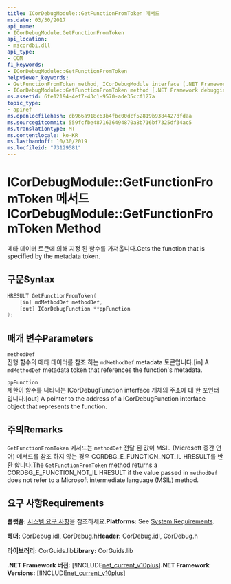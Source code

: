 ```yaml
---
title: ICorDebugModule::GetFunctionFromToken 메서드
ms.date: 03/30/2017
api_name:
- ICorDebugModule.GetFunctionFromToken
api_location:
- mscordbi.dll
api_type:
- COM
f1_keywords:
- ICorDebugModule::GetFunctionFromToken
helpviewer_keywords:
- GetFunctionFromToken method, ICorDebugModule interface [.NET Framework debugging]
- ICorDebugModule::GetFunctionFromToken method [.NET Framework debugging]
ms.assetid: 6fe12194-4ef7-43c1-9570-ade35ccf127a
topic_type:
- apiref
ms.openlocfilehash: cb966a918c63b4fbc00dcf52819b9384427dfdaa
ms.sourcegitcommit: 559fcfbe4871636494870a8b716bf7325df34ac5
ms.translationtype: MT
ms.contentlocale: ko-KR
ms.lasthandoff: 10/30/2019
ms.locfileid: "73129581"
---
```

# <a name="icordebugmodulegetfunctionfromtoken-method"></a><span data-ttu-id="39e5f-102">ICorDebugModule::GetFunctionFromToken 메서드</span><span class="sxs-lookup"><span data-stu-id="39e5f-102">ICorDebugModule::GetFunctionFromToken Method</span></span>
<span data-ttu-id="39e5f-103">메타 데이터 토큰에 의해 지정 된 함수를 가져옵니다.</span><span class="sxs-lookup"><span data-stu-id="39e5f-103">Gets the function that is specified by the metadata token.</span></span>  
  
## <a name="syntax"></a><span data-ttu-id="39e5f-104">구문</span><span class="sxs-lookup"><span data-stu-id="39e5f-104">Syntax</span></span>  
  
```cpp  
HRESULT GetFunctionFromToken(  
    [in] mdMethodDef methodDef,  
    [out] ICorDebugFunction **ppFunction  
);  
```  
  
## <a name="parameters"></a><span data-ttu-id="39e5f-105">매개 변수</span><span class="sxs-lookup"><span data-stu-id="39e5f-105">Parameters</span></span>  
 `methodDef`  
 <span data-ttu-id="39e5f-106">진행 함수의 메타 데이터를 참조 하는 `mdMethodDef` metadata 토큰입니다.</span><span class="sxs-lookup"><span data-stu-id="39e5f-106">[in] A `mdMethodDef` metadata token that references the function's metadata.</span></span>  
  
 `ppFunction`  
 <span data-ttu-id="39e5f-107">제한이 함수를 나타내는 ICorDebugFunction interface 개체의 주소에 대 한 포인터입니다.</span><span class="sxs-lookup"><span data-stu-id="39e5f-107">[out] A pointer to the address of a ICorDebugFunction interface object that represents the function.</span></span>  
  
## <a name="remarks"></a><span data-ttu-id="39e5f-108">주의</span><span class="sxs-lookup"><span data-stu-id="39e5f-108">Remarks</span></span>  
 <span data-ttu-id="39e5f-109">`GetFunctionFromToken` 메서드는 `methodDef` 전달 된 값이 MSIL (Microsoft 중간 언어) 메서드를 참조 하지 않는 경우 CORDBG_E_FUNCTION_NOT_IL HRESULT를 반환 합니다.</span><span class="sxs-lookup"><span data-stu-id="39e5f-109">The `GetFunctionFromToken` method returns a CORDBG_E_FUNCTION_NOT_IL HRESULT if the value passed in `methodDef` does not refer to a Microsoft intermediate language (MSIL) method.</span></span>  
  
## <a name="requirements"></a><span data-ttu-id="39e5f-110">요구 사항</span><span class="sxs-lookup"><span data-stu-id="39e5f-110">Requirements</span></span>  
 <span data-ttu-id="39e5f-111">**플랫폼:** [시스템 요구 사항](../../../../docs/framework/get-started/system-requirements.md)을 참조하세요.</span><span class="sxs-lookup"><span data-stu-id="39e5f-111">**Platforms:** See [System Requirements](../../../../docs/framework/get-started/system-requirements.md).</span></span>  
  
 <span data-ttu-id="39e5f-112">**헤더:** CorDebug.idl, CorDebug.h</span><span class="sxs-lookup"><span data-stu-id="39e5f-112">**Header:** CorDebug.idl, CorDebug.h</span></span>  
  
 <span data-ttu-id="39e5f-113">**라이브러리:** CorGuids.lib</span><span class="sxs-lookup"><span data-stu-id="39e5f-113">**Library:** CorGuids.lib</span></span>  
  
 <span data-ttu-id="39e5f-114">**.NET Framework 버전:** [!INCLUDE[net_current_v10plus](../../../../includes/net-current-v10plus-md.md)]</span><span class="sxs-lookup"><span data-stu-id="39e5f-114">**.NET Framework Versions:** [!INCLUDE[net_current_v10plus](../../../../includes/net-current-v10plus-md.md)]</span></span>
